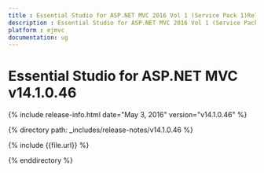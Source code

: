 ```yaml
---
title : Essential Studio for ASP.NET MVC 2016 Vol 1 (Service Pack 1)Release Notes
description : Essential Studio for ASP.NET MVC 2016 Vol 1 (Service Pack 1)Release Notes
platform : ejmvc
documentation: ug
---
```


# Essential Studio for ASP.NET MVC v14.1.0.46

{% include release-info.html date="May 3, 2016" version="v14.1.0.46" %} 

{% directory path: _includes/release-notes/v14.1.0.46 %}

{% include {{file.url}} %}

{% enddirectory %}